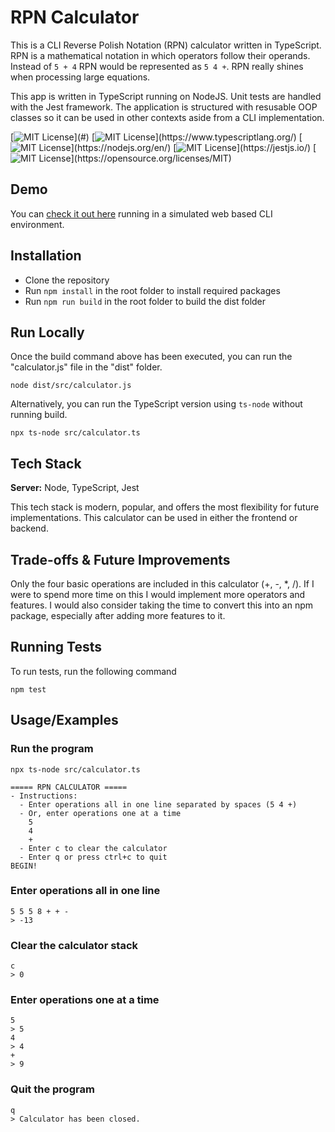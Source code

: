 
# RPN Calculator

This is a CLI Reverse Polish Notation (RPN) calculator written in TypeScript.  RPN is a mathematical notation in which operators follow their operands.  Instead of `5 + 4` RPN would be represented as `5 4 +`.  RPN really shines when processing large equations.

This app is written in TypeScript running on NodeJS. Unit tests are handled with the Jest framework.  The application is structured with resusable OOP classes so it can be used in other contexts aside from a CLI implementation.


[![MIT License](https://img.shields.io/badge/build-Passing-brightgreen?)](#)
[![MIT License](https://img.shields.io/badge/code-TypeScript-blue?)](https://www.typescriptlang.org/)
[![MIT License](https://img.shields.io/badge/node-Latest-green?)](https://nodejs.org/en/)
[![MIT License](https://img.shields.io/badge/test-Jest-yellow?)](https://jestjs.io/)
[![MIT License](https://img.shields.io/badge/license-MIT-yellowgreen?)](https://opensource.org/licenses/MIT)


## Demo

You can [check it out here](https://google.com) running in a simulated web based CLI environment.

## Installation

- Clone the repository
- Run `npm install` in the root folder to install required packages
- Run `npm run build` in the root folder to build the dist folder

## Run Locally

Once the build command above has been executed, you can run the "calculator.js" file in the "dist" folder.

`node dist/src/calculator.js`

Alternatively, you can run the TypeScript version using `ts-node` without running build.

`npx ts-node src/calculator.ts` 

## Tech Stack

**Server:** Node, TypeScript, Jest

This tech stack is modern, popular, and offers the most flexibility for future implementations.  This calculator can be used in either the frontend or backend.


## Trade-offs & Future Improvements

Only the four basic operations are included in this calculator (+, -, *, /).  If I were to spend more time on this I would implement more operators and features.  I would also consider taking the time to convert this into an npm package, especially after adding more features to it.

## Running Tests

To run tests, run the following command

`npm test`


## Usage/Examples

### Run the program

`npx ts-node src/calculator.ts`
```
===== RPN CALCULATOR =====
- Instructions:
  - Enter operations all in one line separated by spaces (5 4 +)
  - Or, enter operations one at a time
    5
    4
    +
  - Enter c to clear the calculator
  - Enter q or press ctrl+c to quit
BEGIN!
```

### Enter operations all in one line
```
5 5 5 8 + + -
> -13
```

### Clear the calculator stack
```
c
> 0
```

### Enter operations one at a time
```
5
> 5
4
> 4
+
> 9
```

### Quit the program
```
q
> Calculator has been closed.
```